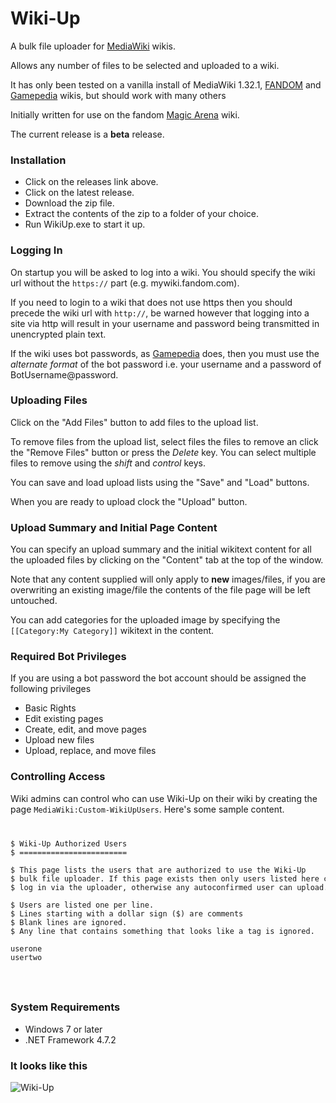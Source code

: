 # Wiki-Up

A bulk file uploader for [MediaWiki](https://www.mediawiki.org/wiki/MediaWiki) wikis.

Allows any number of files to be selected and uploaded to a wiki.

It has only been tested on a vanilla install of MediaWiki 1.32.1, [FANDOM](https://www.fandom.com/)
and [Gamepedia](https://www.gamepedia.com/) wikis, but should work with many others

Initially written for use on the fandom [Magic Arena](https://magicarena.fandom.com) wiki.

The current release is a **beta** release.

### Installation

* Click on the releases link above.
* Click on the latest release. 
* Download the zip file.
* Extract the contents of the zip to a folder of your choice.
* Run WikiUp.exe to start it up.

### Logging In

On startup you will be asked to log into a wiki. You should specify the wiki url without 
the <code>https://</code> part (e.g. mywiki.fandom.com).

If you need to login to a wiki that does not use https then
you should precede the wiki url with <code>http://</code>, be warned however that logging into a site via
http will result in your username and password being transmitted in unencrypted plain text.

If the wiki uses bot passwords, as [Gamepedia](https://help.gamepedia.com/Logging_in_to_third-party_tools) does,
then you must use the *alternate format* of the bot password i.e. your username and a password of BotUsername@password.

### Uploading Files

Click on the "Add Files" button to add files to the upload list.

To remove files from the upload list, select files the files to remove an click the "Remove Files"
button or press the *Delete* key. You can select multiple files to remove using the *shift* and *control*
keys.

You can save and load upload lists using the "Save" and "Load" buttons.

When you are ready to upload clock the "Upload" button.

### Upload Summary and Initial Page Content

You can specify an upload summary and the initial wikitext content for all the uploaded
files by clicking on the "Content" tab at the top of the window.

Note that any content supplied will only apply to **new** images/files, if you are overwriting
an existing image/file the contents of the file page will be left untouched.

You can add categories for the uploaded image by specifying the <code>[[Category:My Category]]</code> wikitext
in the content.

### Required Bot Privileges

If you are using a bot password the bot account should be assigned the following privileges
* Basic Rights
* Edit existing pages
* Create, edit, and move pages
* Upload new files
* Upload, replace, and move files

### Controlling Access

Wiki admins can control who can use Wiki-Up on their wiki by creating the page
<code>MediaWiki:Custom-WikiUpUsers</code>. Here's some sample content.
<code>
<pre>
$ Wiki-Up Authorized Users
$ ========================

$ This page lists the users that are authorized to use the Wiki-Up
$ bulk file uploader. If this page exists then only users listed here can
$ log in via the uploader, otherwise any autoconfirmed user can upload.

$ Users are listed one per line.
$ Lines starting with a dollar sign ($) are comments
$ Blank lines are ignored.
$ Any line that contains something that looks like a tag is ignored.

userone
usertwo
</pre>
</code>

### System Requirements

* Windows 7 or later
* .NET Framework 4.7.2

### It looks like this

![Wiki-Up](https://aspallar.github.com/Images/Upload.png)



